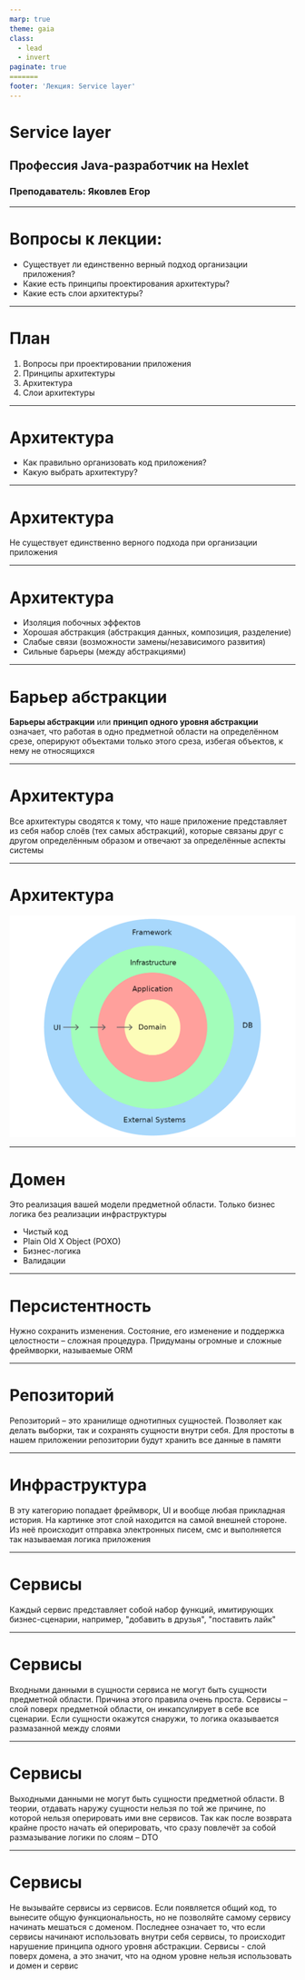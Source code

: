 ```yaml
---
marp: true
theme: gaia
class:
  - lead
  - invert
paginate: true
=======
footer: 'Лекция: Service layer'
---
```


# Service layer
## Профессия Java-разработчик на Hexlet
### Преподаватель: Яковлев Егор
<!-- _color: white -->
<!-- _color: white -->

---

# Вопросы к лекции:

* Существует ли единственно верный подход организации приложения?
* Какие есть принципы проектирования архитектуры?
* Какие есть слои архитектуры?

---

# План

1. Вопросы при проектировании приложения
2. Принципы архитектуры
3. Архитектура
4. Слои архитектуры

---

# Архитектура

* Как правильно организовать код приложения?
* Какую выбрать архитектуру?

---

# Архитектура

Не существует единственно верного подхода при организации приложения

---

# Архитектура

* Изоляция побочных эффектов
* Хорошая абстракция (абстракция данных, композиция, разделение)
* Слабые связи (возможности замены/независимого развития)
* Сильные барьеры (между абстракциями)

---

# Барьер абстракции

**Барьеры абстракции** или **принцип одного уровня абстракции** означает, что работая в одно предметной области на определённом срезе, оперируют объектами только этого среза, избегая объектов, к нему не относящихся

---

# Архитектура

Все архитектуры сводятся к тому, что наше приложение представляет из себя набор слоёв (тех самых абстракций), которые связаны друг с другом определённым образом и отвечают за определённые аспекты системы

---

# Архитектура

![Архитектура](layers.png)

---

# Домен

Это реализация вашей модели предметной области. Только бизнес логика без реализации инфраструктуры

* Чистый код
* Plain Old X Object (POXO)
* Бизнес-логика
* Валидации

---

# Персистентность

Нужно сохранить изменения. Состояние, его изменение и поддержка целостности – сложная процедура. Придуманы огромные и сложные фреймворки, называемые ORM

---

# Репозиторий

Репозиторий – это хранилище однотипных сущностей. Позволяет как делать выборки, так и сохранять сущности внутри себя. Для простоты в нашем приложении репозитории будут хранить все данные в памяти

---

# Инфраструктура

В эту категорию попадает фреймворк, UI и вообще любая прикладная история. На картинке этот слой находится на самой внешней стороне. Из неё происходит отправка электронных писем, смс и выполняется так называемая логика приложения

---

# Сервисы

Каждый сервис представляет собой набор функций, имитирующих бизнес-сценарии, например, "добавить в друзья", "поставить лайк"

---

# Сервисы

Входными данными в сущности сервиса не могут быть сущности предметной области. Причина этого правила очень проста. Сервисы – слой поверх предметной области, он инкапсулирует в себе все сценарии. Если сущности окажутся снаружи, то логика оказывается размазанной между слоями

---

# Сервисы

Выходными данными не могут быть сущности предметной области. В теории, отдавать наружу сущности нельзя по той же причине, по которой нельзя оперировать ими вне сервисов. Так как после возврата крайне просто начать ей оперировать, что сразу повлечёт за собой размазывание логики по слоям – DTO

---

# Сервисы

Не вызывайте сервисы из сервисов. Если появляется общий код, то вынесите общую функциональность, но не позволяйте самому сервису начинать мешаться с доменом. Последнее означает то, что если сервисы начинают использовать внутри себя сервисы, то происходит нарушение принципа одного уровня абстракции. Сервисы - слой поверх домена, а это значит, что на одном уровне нельзя использовать и домен и сервис
